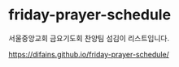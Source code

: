 # friday-prayer-schedule
서울중앙교회 금요기도회 찬양팀 섬김이 리스트입니다.

https://difains.github.io/friday-prayer-schedule/
